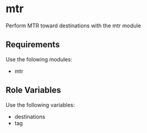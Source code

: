 mtr
=========

Perform MTR toward destinations with the mtr module

Requirements
------------

Use the folowing modules:
- mtr

Role Variables
--------------

Use the following variables:
- destinations
- tag
